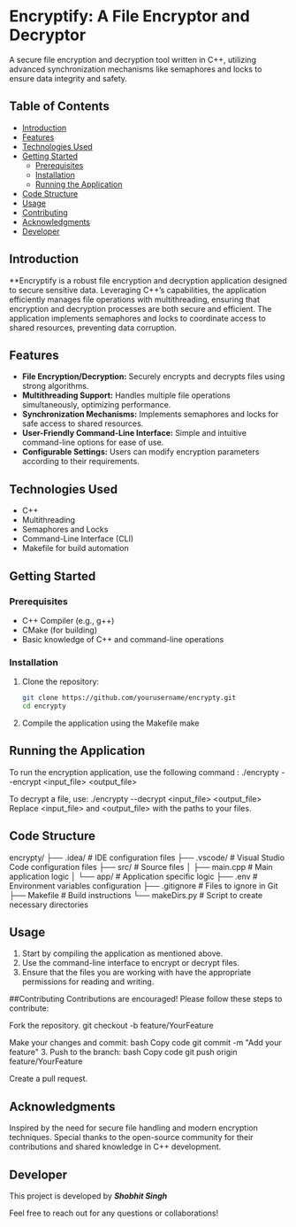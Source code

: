 # Encryptify: A File Encryptor and Decryptor
A secure file encryption and decryption tool written in C++, utilizing advanced synchronization mechanisms like semaphores and locks to ensure data integrity and safety.

## Table of Contents
- [Introduction](#introduction)
- [Features](#features)
- [Technologies Used](#technologies-used)
- [Getting Started](#getting-started)
  - [Prerequisites](#prerequisites)
  - [Installation](#installation)
  - [Running the Application](#running-the-application)
- [Code Structure](#code-structure)
- [Usage](#usage)
- [Contributing](#contributing)
- [Acknowledgments](#acknowledgments)
- [Developer](#developer)

## Introduction
**Encryptify is a robust file encryption and decryption application designed to secure sensitive data. Leveraging C++’s capabilities, the application efficiently manages file operations with multithreading, ensuring that encryption and decryption processes are both secure and efficient. The application implements semaphores and locks to coordinate access to shared resources, preventing data corruption.

## Features
- **File Encryption/Decryption:** Securely encrypts and decrypts files using strong algorithms.
- **Multithreading Support:** Handles multiple file operations simultaneously, optimizing performance.
- **Synchronization Mechanisms:** Implements semaphores and locks for safe access to shared resources.
- **User-Friendly Command-Line Interface:** Simple and intuitive command-line options for ease of use.
- **Configurable Settings:** Users can modify encryption parameters according to their requirements.

## Technologies Used
- C++
- Multithreading
- Semaphores and Locks
- Command-Line Interface (CLI)
- Makefile for build automation

## Getting Started

### Prerequisites
- C++ Compiler (e.g., g++)
- CMake (for building)
- Basic knowledge of C++ and command-line operations

### Installation
1. Clone the repository:
   ```bash
   git clone https://github.com/yourusername/encrypty.git
   cd encrypty
2. Compile the application using the Makefile
  make

## Running the Application
To run the encryption application, use the following command :
./encrypty --encrypt <input_file> <output_file>

To decrypt a file, use:
./encrypty --decrypt <input_file> <output_file>
Replace <input_file> and <output_file> with the paths to your files.

## Code Structure
encrypty/
├── .idea/               # IDE configuration files
├── .vscode/             # Visual Studio Code configuration files
├── src/                 # Source files
│   ├── main.cpp         # Main application logic
│   └── app/             # Application specific logic
├── .env                 # Environment variables configuration
├── .gitignore           # Files to ignore in Git
├── Makefile             # Build instructions
└── makeDirs.py          # Script to create necessary directories

## Usage
1. Start by compiling the application as mentioned above.
2. Use the command-line interface to encrypt or decrypt files.
3. Ensure that the files you are working with have the appropriate permissions for reading and writing.

##Contributing
Contributions are encouraged! Please follow these steps to contribute:

Fork the repository.
git checkout -b feature/YourFeature

Make your changes and commit:
bash
Copy code
git commit -m "Add your feature"
3. Push to the branch:
bash
Copy code
git push origin feature/YourFeature

Create a pull request.
## Acknowledgments
Inspired by the need for secure file handling and modern encryption techniques. Special thanks to the open-source community for their contributions and shared knowledge in C++ development.


## Developer
This project is developed by ***Shobhit Singh***

Feel free to reach out for any questions or collaborations!

